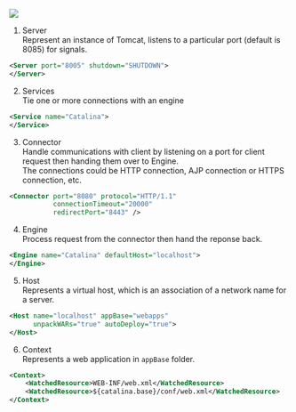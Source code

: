 ![](https://programmer.help/images/blog/f154b23bacd998b37bb6e2581856c84e.jpg)

1. Server  
   Represent an instance of Tomcat, listens to a particular port (default is 8085) for signals.
```xml
<Server port="8005" shutdown="SHUTDOWN">
</Server>
```
2. Services  
   Tie one or more connections with an engine
```xml
<Service name="Catalina">
</Service>
```
3. Connector  
   Handle communications with client by listening on a port for client request then handing them over to Engine.  
   The connections could be HTTP connection, AJP connection or HTTPS connection, etc.
```xml
<Connector port="8080" protocol="HTTP/1.1"
           connectionTimeout="20000"
           redirectPort="8443" />
```
4. Engine  
   Process request from the connector then hand the reponse back.
```xml
<Engine name="Catalina" defaultHost="localhost">
</Engine>
```
5. Host   
   Represents a virtual host, which is an association of a network name for a server.
```xml
<Host name="localhost" appBase="webapps"
      unpackWARs="true" autoDeploy="true">
</Host>
```
6. Context  
   Represents a web application in `appBase` folder.

```xml
<Context>
    <WatchedResource>WEB-INF/web.xml</WatchedResource>
    <WatchedResource>${catalina.base}/conf/web.xml</WatchedResource>
</Context>
```